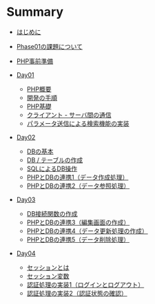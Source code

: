 # Summary

- [はじめに](./readme.md)

- [Phase01の課題について](./work.md)

- [PHP事前準備](./php/php_setup/README.md)

- [Day01](./php/php01/README.md)

  - [PHP概要](./php/php01/about-php.md)
  - [開発の手順](./php/php01/get-started.md)
  - [PHP基礎](./php/php01/php-start.md)
  - [クライアント - サーバ間の通信](./php/php01/get-post.md)
  - [パラメータ送信による検索機能の実装](./php/php01/data-select.md)
  <!-- - [課題](./php/php01/work.md) -->

- [Day02](./php/php02/README.md)

  - [DBの基本](./php/php02/about-db.md)
  - [DB / テーブルの作成](./php/php02/start-db.md)
  - [SQLによるDB操作](./php/php02/db-sql.md)
  - [PHPとDBの連携1（データ作成処理）](./php/php02/sql-create.md)
  - [PHPとDBの連携2（データ参照処理）](./php/php02/sql-read.md)
  <!-- - [課題と提出時の注意点](./php/php02/work.md) -->

- [Day03](./php/php03/README.md)

  - [DB接続関数の作成](./php/php03/function-db-connect.md)
  - [PHPとDBの連携3（編集画面の作成）](./php/php03/sql-edit.md)
  - [PHPとDBの連携4（データ更新処理の作成）](./php/php03/sql-update.md)
  - [PHPとDBの連携5（データ削除処理）](./php/php03/sql-delete.md)
  <!-- - [課題](./php/php03/work.md) -->

- [Day04](./php/php04/README.md)

  - [セッションとは](./php/php04/about-session.md)
  - [セッション変数](./php/php04/session-variables.md)
  - [認証処理の実装1（ログインとログアウト）](./php/php04/auth-01.md)
  - [認証処理の実装2（認証状態の確認）](./php/php04/auth-02.md)
  <!-- - [課題](./php/php04/work.md) -->

<!-- - [Day05](./php/php05/README.md)

  - [RDBの構造](./php/php05/about-rdb.md)
  - [Like機能の実装1（データの追加1）](./php/php05/like-add.md)
  - [Like機能の実装2（データの追加2）](./php/php05/like-delete.md)
  - [Like機能の実装3（データの集計）](./php/php05/like-groupby.md)
  - [Like機能の実装4（データの結合）](./php/php05/like-join.md) -->
  <!-- - [課題](./php/php05/work.md) -->

<!-- - [Laravel事前準備](./laravel/laravel_setup/README.md)

    - [【Mac編】環境構築](./laravel/laravel_setup/setup-for-mac.md)
    - [【Windows編】環境構築](./laravel/laravel_setup/setup-for-windows.md)
    - [Laravelプロジェクト作成](./laravel/laravel_setup/create-project.md)
    - [ライブラリ準備](./laravel/laravel_setup/add-laravel-breeze.md)
    - [データベース準備](./laravel/laravel_setup/setup-db.md)
    - [phpmyadminの追加](./laravel/laravel_setup/phpmyadmin.md) -->

<!-- - [Day06](./laravel/laravel01/readme.md)
  - [MVCとは]()
  - [ルーティング（必要な画面）]()
  - [Create]()
  - [Read]() -->

<!-- - [Day07](./laravel/laravel02/readme.md)
  - [Update]()
  - [Delete]() -->

<!-- - [Day08](./laravel/laravel03/readme.md)
  - [認証とルーティング連携]()
  - [1対多の実装]()
  - [Like機能]()
  - [多対多の実装]() -->


